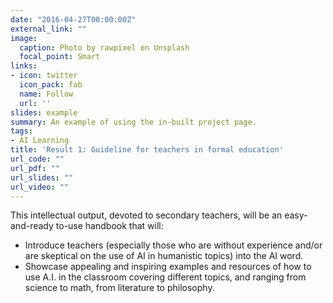 ```yaml
---
date: "2016-04-27T00:00:00Z"
external_link: ""
image:
  caption: Photo by rawpixel on Unsplash
  focal_point: Smart
links:
- icon: twitter
  icon_pack: fab
  name: Follow
  url: ''
slides: example
summary: An example of using the in-built project page.
tags:
- AI Learning
title: 'Result 1: Guideline for teachers in formal education'
url_code: ""
url_pdf: ""
url_slides: ""
url_video: ""
---
```


This intellectual output, devoted to secondary teachers, will be an easy-and-ready to-use handbook that will:
- Introduce teachers (especially those who are without experience and/or are skeptical on the use of AI in humanistic topics) into the AI word.
- Showcase appealing and inspiring examples and resources of how to use A.I. in the classroom covering different topics, and ranging from science to math, from literature to philosophy.
